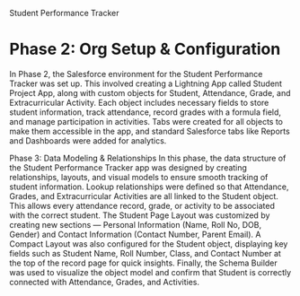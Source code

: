 Student Performance Tracker

# Phase 2: Org Setup & Configuration
In Phase 2, the Salesforce environment for the Student Performance Tracker was set up. 
This involved creating a Lightning App called Student Project App, along with custom objects for Student, Attendance, Grade, and Extracurricular Activity. 
Each object includes necessary fields to store student information, track attendance, record grades with a formula field, and manage participation in activities. 
Tabs were created for all objects to make them accessible in the app, and standard Salesforce tabs like Reports and Dashboards were added for analytics.

Phase 3: Data Modeling & Relationships
In this phase, the data structure of the Student Performance Tracker app was designed by creating relationships, layouts, and visual models to ensure smooth tracking of student information. Lookup relationships were defined so that Attendance, Grades, and Extracurricular Activities are all linked to the Student object. 
This allows every attendance record, grade, or activity to be associated with the correct student.
The Student Page Layout was customized by creating new sections — Personal Information (Name, Roll No, DOB, Gender) and Contact Information (Contact Number, Parent Email). 
A Compact Layout was also configured for the Student object, displaying key fields such as Student Name, Roll Number, Class, and Contact Number at the top of the record page for quick insights. 
Finally, the Schema Builder was used to visualize the object model and confirm that Student is correctly connected with Attendance, Grades, and Activities.
